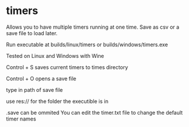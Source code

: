 # timers
Allows you to have multiple timers running at one time. Save as csv or a save file to load later. 

Run executable at builds/linux/timers or builds/windows/timers.exe

Tested on Linux and Windows with Wine

Control + S saves current timers to times directory

Control + O opens a save file

  type in path of save file
  
  use res:// for the folder the executible is in
  
  .save can be ommited
You can edit the timer.txt file to change the default timer names
